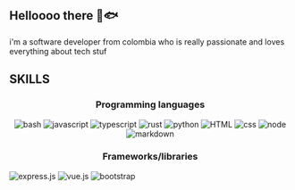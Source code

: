 <h2>Helloooo there 🤝🐟</h2>
  <p>i'm a software developer from colombia who is really passionate and loves everything about tech stuf</p>
  <h2>SKILLS</h2>
  <h3 align="center">Programming languages</h3>
  <p align="center">
      <a><img alt="bash" src="https://img.shields.io/badge/Bash-4EAA25?logo=gnubash&logoColor=fff"></a>
      <a><img alt="javascript" src="https://img.shields.io/badge/JavaScript-F7DF1E?logo=javascript&logoColor=000"></a>
      <a><img alt="typescript" src="https://img.shields.io/badge/TypeScript-3178C6?logo=typescript&logoColor=fff"></a>
      <a><img alt="rust" src="https://img.shields.io/badge/Rust-%23000000.svg?e&logo=rust&logoColor=white"></a>
      <a><img alt="python" src="https://img.shields.io/badge/Python-3776AB?logo=python&logoColor=fff"></a>
      <a><img alt="HTML" src="https://img.shields.io/badge/HTML-%23E34F26.svg?logo=html5&logoColor=white"></a>
      <a><img alt="css" src="https://img.shields.io/badge/CSS-1572B6?logo=css3&logoColor=fff"></a>
      <a><img alt="node" src="https://img.shields.io/badge/Node.js-6DA55F?logo=node.js&logoColor=white"></a>
      <a><img alt="markdown" src="https://img.shields.io/badge/Markdown-%23000000.svg?logo=markdown&logoColor=white"></a>
  </p>
  <h3 align="center">Frameworks/libraries</h3>
  <p>
      <a><img alt="express.js" src="https://img.shields.io/badge/Express.js-%23404d59.svg?logo=express&logoColor=%2361DAFB"></a>
      <a><img alt="vue.js" src="https://img.shields.io/badge/Vue.js-4FC08D?logo=vuedotjs&logoColor=fff"></a>
      <a><img alt="bootstrap" src="https://img.shields.io/badge/Bootstrap-7952B3?logo=bootstrap&logoColor=fff"></a>
  </p>
